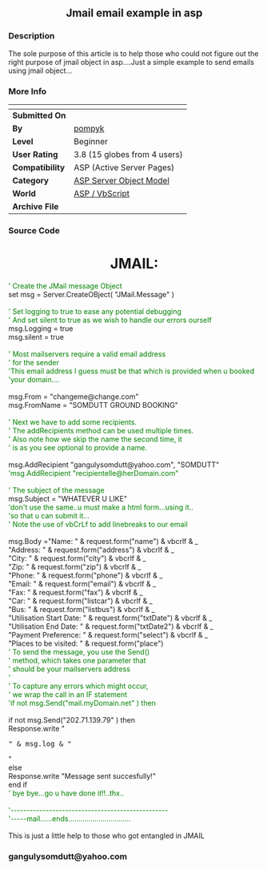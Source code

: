 ﻿<div align="center">

## Jmail email example in asp


</div>

### Description

The sole purpose of this article is to help those who could not figure out the right purpose of jmail object in asp....Just a simple example to send emails using jmail object...
 
### More Info
 


<span>             |<span>
---                |---
**Submitted On**   |
**By**             |[pompyk](https://github.com/Planet-Source-Code/PSCIndex/blob/master/ByAuthor/pompyk.md)
**Level**          |Beginner
**User Rating**    |3.8 (15 globes from 4 users)
**Compatibility**  |ASP \(Active Server Pages\)
**Category**       |[ASP Server Object Model](https://github.com/Planet-Source-Code/PSCIndex/blob/master/ByCategory/asp-server-object-model__4-32.md)
**World**          |[ASP / VbScript](https://github.com/Planet-Source-Code/PSCIndex/blob/master/ByWorld/asp-vbscript.md)
**Archive File**   |[](https://github.com/Planet-Source-Code/pompyk-jmail-email-example-in-asp__4-7645/archive/master.zip)





### Source Code

<h1 align='center'>JMAIL:</h1>
<font color="green">' Create the JMail message Object</font><br>
set msg = Server.CreateOBject( "JMail.Message" )<br>
<br>
<font color="green">' Set logging to true to ease any potential debugging</font><br>
<font color="green">' And set silent to true as we wish to handle our errors ourself</font><br>
msg.Logging = true<br>
msg.silent = true<br><br>
<font color="green">' Most mailservers require a valid email address<br>
' for the sender</font><br>
<font color="green">'This email address I guess must be that which is provided when u booked
'your domain....</font><br>
<br>
msg.From = "changeme@change.com"<br>
msg.FromName = "SOMDUTT GROUND BOOKING"<br>
<br>
<font color="green">' Next we have to add some recipients.</font><br>
<font color="green">' The addRecipients method can be used multiple times.</font><br>
<font color="green">' Also note how we skip the name the second time, it</font><br>
<font color="green">' is as you see optional to provide a name.</font><br><br>
msg.AddRecipient "gangulysomdutt@yahoo.com", "SOMDUTT"<br>
<font color="green">'msg.AddRecipient "recipientelle@herDomain.com"</font><br>
<br>
<font color="green">' The subject of the message</font><br>
msg.Subject = "WHATEVER U LIKE"<br>
<font color="green">'don't use the same..u must make a html form...using it..</font><br>
<font color="green">'so that u can submit it...</font><br>
<font color="green">' Note the use of vbCrLf to add linebreaks to our email</font><br>
<br>
msg.Body ="Name: " & request.form("name") & vbcrlf & _<br>
"Address: " & request.form("address") & vbcrlf & _<br>
"City: " & request.form("city") & vbcrlf & _<br>
"Zip: " & request.form("zip") & vbcrlf & _<br>
"Phone: " & request.form("phone") & vbcrlf & _<br>
"Email: " & request.form("email") & vbcrlf & _<br>
"Fax: " & request.form("fax") & vbcrlf & _<br>
"Car: " & request.form("listcar") & vbcrlf & _<br>
"Bus: " & request.form("listbus") & vbcrlf & _<br>
"Utilisation Start Date: " & request.form("txtDate") & vbcrlf & _<br>
"Utilisation End Date: " & request.form("txtDate2") & vbcrlf & _<br>
"Payment Preference: " & request.form("select") & vbcrlf & _<br>
"Places to be visited: " & request.form("place") <br>
<font color="green">
' To send the message, you use the Send()<br>
' method, which takes one parameter that<br>
' should be your mailservers address<br>
'<br>
' To capture any errors which might occur,<br>
' we wrap the call in an IF statement<br>
'if not msg.Send("mail.myDomain.net" ) then<br>
</font>
<br>
if not msg.Send("202.71.139.79" ) then<br>
  Response.write "<pre>" & msg.log & "</pre>"<br>
else<br>
  Response.write "Message sent succesfully!"<br>
end if<br>
<font color="green">' bye bye...go u have done it!!..thx..<br><br>
'-------------------------------------------------<br>
'-----mail......ends...............................
<br></font>
<br>
This is just a little help to those who got entangled in JMAIL
<h3>gangulysomdutt@yahoo.com</h3>


